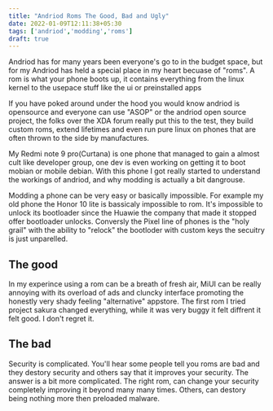 ```yaml
---
title: "Andriod Roms The Good, Bad and Ugly"
date: 2022-01-09T12:11:38+05:30
tags: ['andriod','modding','roms']
draft: true
---
```


Andriod has for many years been everyone's go to in the budget space, but for my Andriod has held a special place in my heart becuase of "roms". A rom is what your phone boots up, it contains everything from the linux kernel to the usepace stuff like the ui or preinstalled apps

If you have poked around under the hood you would know andriod is opensource and everyone can use "ASOP" or the andriod open source project, the folks over the XDA forum really put this to the test, they build custom roms, extend lifetimes and even run pure linux on phones that are often thrown to the side by manufactures.

My Redmi note 9 pro(Curtana) is one phone that managed to gain a almost cult like developer group, one dev is even working on getting it to boot mobian or mobile debian. With this phone I got really started to understand the workings of andriod, and why modding is actually a bit dangrouse.

Modding a phone can be very easy or basically impossible. For example my old phone the Honor 10 lite is bassicaly impossible to rom. It's impossible to unlock its bootloader since the Huawie the company that made it stopped offer bootloader unlocks. Conversly the Pixel line of phones is the "holy grail" with the ability to "relock" the bootloder with custom keys the secuitry is just unparelled.

## The good

In my experince using a rom can be a breath of fresh air, MiUI can be really annoying with its overload of ads and cluncky interface promoting the honestly very shady feeling "alternative" appstore. The first rom I tried project sakura changed everything, while it was very buggy it felt diffrent it felt good. I don't regret it. 

## The bad

Security is complicated. You'll hear some people tell you roms are bad and they destory security and others say that it improves your security. The answer is a bit more complicated. The right rom, can change your security completely improving it beyond many many times. Others, can destory being nothing more then preloaded malware.